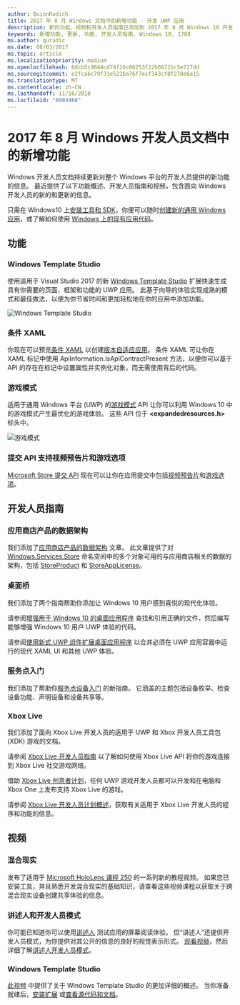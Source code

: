 ```yaml
---
author: QuinnRadich
title: 2017 年 8 月 Windows 文档中的新增功能 - 开发 UWP 应用
description: 新的功能、视频和开发人员指南已添加到 2017 年 8 月 Windows 10 开发人员文档
keywords: 新增功能, 更新, 功能, 开发人员指南, Windows 10, 1708
ms.author: quradic
ms.date: 08/03/2017
ms.topic: article
ms.localizationpriority: medium
ms.openlocfilehash: 6dcb5c9044cd74f26c06253f22b6672bc5e727dd
ms.sourcegitcommit: e2fca6c79f31e521ba76f7ecf343cf8f278e6a15
ms.translationtype: MT
ms.contentlocale: zh-CN
ms.lasthandoff: 11/16/2018
ms.locfileid: "6993468"
---
```

# <a name="whats-new-in-the-windows-developer-docs-in-august-2017"></a>2017 年 8 月 Windows 开发人员文档中的新增功能

Windows 开发人员文档持续更新对整个 Windows 平台的开发人员提供的新功能的信息。 最近提供了以下功能概述、开发人员指南和视频，包含面向 Windows 开发人员的新的和更新的信息。

只需在 Windows10 上[安装工具和 SDK](http://go.microsoft.com/fwlink/?LinkId=821431)，你便可以随时[创建新的通用 Windows 应用](../get-started/your-first-app.md)，或了解如何使用 [Windows 上的现有应用代码](../porting/index.md)。

## <a name="features"></a>功能

### <a name="windows-template-studio"></a>Windows Template Studio

使用适用于 Visual Studio 2017 的新 [Windows Template Studio](https://aka.ms/wtsinstall) 扩展快速生成具有你需要的页面、框架和功能的 UWP 应用。 此基于向导的体验实现成熟的模式和最佳做法，以便为你节省时间和更加轻松地在你的应用中添加功能。

![Windows Template Studio](images/template-studio.png)

### <a name="conditional-xaml"></a>条件 XAML

你现在可以预览[条件 XAML](../debug-test-perf/conditional-xaml.md) 以创建[版本自适应应用](../debug-test-perf/version-adaptive-apps.md)。 条件 XAML 可让你在 XAML 标记中使用 ApiInformation.IsApiContractPresent 方法，以便你可以基于 API 的存在在标记中设置属性并实例化对象，而无需使用背后的代码。

### <a name="game-mode"></a>游戏模式

适用于通用 Windows 平台 (UWP) 的[游戏模式](https://msdn.microsoft.com/library/windows/desktop/mt808808) API 让你可以利用 Windows 10 中的游戏模式产生最优化的游戏体验。 这些 API 位于 **&lt;expandedresources.h&gt;** 标头中。

![游戏模式](images/game-mode.png)

### <a name="submission-api-supports-video-trailers-and-gaming-options"></a>提交 API 支持视频预告片和游戏选项

[Microsoft Store 提交 API](../monetize/create-and-manage-submissions-using-windows-store-services.md) 现在可以让你在应用提交中包括[视频预告片](../monetize/manage-app-submissions.md#trailer-object)和[游戏选项](../monetize/manage-app-submissions.md#gaming-options-object)。


## <a name="developer-guidance"></a>开发人员指南

### <a name="data-schemas-for-store-products"></a>应用商店产品的数据架构

我们添加了[应用商店产品的数据架构](../monetize/data-schemas-for-store-products.md) 文章。 此文章提供了对 [Windows.Services.Store](https://msdn.microsoft.com/library/windows/apps/windows.services.store.aspx) 命名空间中的多个对象可用的与应用商店相关的数据的架构，包括 [StoreProduct](https://docs.microsoft.com/uwp/api/windows.services.store.storeproduct) 和 [StoreAppLicense](https://docs.microsoft.com/uwp/api/windows.services.store.storeapplicense)。

### <a name="desktop-bridge"></a>桌面桥

我们添加了两个指南帮助你添加让 Windows 10 用户感到喜悦的现代化体验。

请参阅[增强用于 Windows 10 的桌面应用程序](https://docs.microsoft.com/windows/uwp/porting/desktop-to-uwp-enhance) 查找和引用正确的文件，然后编写能够增强 Windows 10 用户 UWP 体验的代码。  

请参阅[使用新式 UWP 组件扩展桌面应用程序](https://docs.microsoft.com/windows/uwp/porting/desktop-to-uwp-extend) 以合并必须在 UWP 应用容器中运行的现代 XAML UI 和其他 UWP 体验。

### <a name="getting-started-with-point-of-service"></a>服务点入门

我们添加了帮助你[服务点设备入门](https://docs.microsoft.com/en-us/windows/uwp/devices-sensors/pos-get-started) 的新指南。 它涵盖的主题包括设备枚举、检查设备功能、声明设备和设备共享等。 

### <a name="xbox-live"></a>Xbox Live

我们添加了面向 Xbox Live 开发人员的适用于 UWP 和 Xbox 开发人员工具包 (XDK) 游戏的文档。

请参阅 [Xbox Live 开发人员指南](https://docs.microsoft.com/en-us/windows/uwp/xbox-live/) 以了解如何使用 Xbox Live API 将你的游戏连接到 Xbox Live 社交游戏网络。

借助 [Xbox Live 创意者计划](https://docs.microsoft.com/en-us/windows/uwp/xbox-live/get-started-with-creators/get-started-with-xbox-live-creators)，任何 UWP 游戏开发人员都可以开发和在电脑和 Xbox One 上发布支持 Xbox Live 的游戏。

请参阅 [Xbox Live 开发人员计划概述](https://docs.microsoft.com/en-us/windows/uwp/xbox-live/developer-program-overview)，获取有关适用于 Xbox Live 开发人员的程序和功能的信息。

## <a name="videos"></a>视频

### <a name="mixed-reality"></a>混合现实

发布了适用于 [Microsoft HoloLens 课程 250](https://developer.microsoft.com/en-us/windows/mixed-reality/mixed_reality_250) 的一系列新的教程视频。 如果您已安装工具，并且熟悉开发混合现实的基础知识，请查看这些视频课程以获取关于跨混合现实设备创建共享体验的信息。

### <a name="narrator-and-dev-mode"></a>讲述人和开发人员模式

你可能已知道你可以使用[讲述人](https://support.microsoft.com/help/22798/windows-10-narrator-get-started) 测试应用的屏幕阅读体验。 但“讲述人”还提供开发人员模式，为你提供对其公开的信息的良好的视觉表示形式。 [观看视频](https://channel9.msdn.com/Blogs/One-Dev-Minute/Using-Narrator-and-Dev-Mode)，然后详细了解[讲述人开发人员模式](https://channel9.msdn.com/Blogs/One-Dev-Minute/Using-Narrator-and-Dev-Mode)。

### <a name="windows-template-studio"></a>Windows Template Studio

[此视频](https://channel9.msdn.com/Blogs/One-Dev-Minute/Getting-Started-with-Windows-Template-Studio) 中提供了关于 Windows Template Studio 的更加详细的概述。 当你准备就绪后，[安装扩展](https://aka.ms/wtsinstall) 或[查看源代码和文档](https://aka.ms/wtsinstall)。